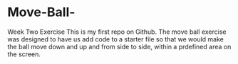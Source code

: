 # Move-Ball-
Week Two Exercise
This is my first repo on Github. The move ball exercise was designed to have us add code to a starter file so that we would make the ball move down and up and from side to side, within a prdefined area on the screen.
